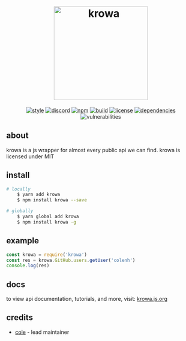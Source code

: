 <h1 align="center">
    <img src="docs_include/banner.png" alt="krowa" width="250"/>
    <br>
</h1>

<p align="center">
    <a href="https://standardjs.com"><img src="https://img.shields.io/badge/code%20style-standard-%234f2218?style=for-the-badge" style="max-width:100%;" alt="style"/></a>
    <a href="https://discord.gg/WK2qTecTkJ"><img src="https://img.shields.io/badge/discord-krowa-%234f2218?style=for-the-badge" style="max-width:100%;" alt="discord"></a>
    <a href="https://www.npmjs.com/package/krowa"><img src="https://img.shields.io/badge/package-krowa-%234f2218?style=for-the-badge" style="max-width:100%;" alt="npm"></a>
    <a href="https://travis-ci.com/colenh/krowa"><img src="https://img.shields.io/travis/com/colenh/krowa?color=%234f2218&style=for-the-badge" style="max-width:100%;" alt="build"/></a>
    <a href="https://github.com/colenh/krowa/blob/main/LICENSE"><img src="https://img.shields.io/github/license/colenh/krowa?color=4f2218&style=for-the-badge" style="max-width:100%;" alt="license"></a>
    <a href="https://david-dm.org/colenh/krowa"><img src="https://img.shields.io/david/colenh/krowa?color=4f2218&style=for-the-badge" style="max-width:100%;" alt="dependencies"></a>
    <a><img src="https://img.shields.io/snyk/vulnerabilities/npm/krowa?color=4f2218&style=for-the-badge" style="max-width:100%;" alt="vulnerabilities"></a>
</p>

## about

krowa is a js wrapper for almost every public api we can find. krowa is licensed under MIT

## install

```bash
# locally
    $ yarn add krowa
    $ npm install krowa --save

# globally
    $ yarn global add krowa
    $ npm install krowa -g
```

## example

```js
const krowa = require('krowa')
const res = krowa.GitHub.users.getUser('colenh')
console.log(res)
```

## docs

to view api documentation, tutorials, and more, visit: [krowa.js.org](https://krowa.js.org/)

## credits

* [cole](https://github.com/colenh) - lead maintainer
